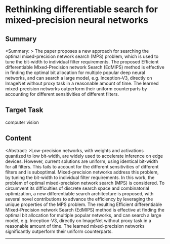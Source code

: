 # Rethinking differentiable search for mixed-precision neural networks

## Summary

<Summary: > The paper proposes a new approach for searching the optimal mixed-precision network search (MPS) problem, which is used to tune the bit-width to individual filter requirements. The proposed Efficient differentiable MIxed-Precision network Search (EdMIPS) method is effective in finding the optimal bit allocation for multiple popular deep neural networks, and can search a large model, e.g. Inception-V3, directly on ImageNet without proxy task in a reasonable amount of time. The learned mixed-precision networks outperform their uniform counterparts by accounting for different sensitivities of different filters.


## Target Task

computer vision

## Content

<Abstract: >Low-precision networks, with weights and activations quantized to low bit-width, are widely used to accelerate inference on edge devices. However, current solutions are uniform, using identical bit-width for all filters. This fails to account for the different sensitivities of different filters and is suboptimal. Mixed-precision networks address this problem, by tuning the bit-width to individual filter requirements. In this work, the problem of optimal mixed-precision network search (MPS) is considered. To circumvent its difficulties of discrete search space and combinatorial optimization, a new differentiable search architecture is proposed, with several novel contributions to advance the efficiency by leveraging the unique properties of the MPS problem. The resulting Efficient differentiable MIxed-Precision network Search (EdMIPS) method is effective at finding the optimal bit allocation for multiple popular networks, and can search a large model, e.g. Inception-V3, directly on ImageNet without proxy task in a reasonable amount of time. The learned mixed-precision networks significantly outperform their uniform counterparts.



---

